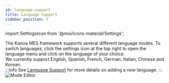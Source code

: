 ```yaml
---
id: language-support
title: Language Support
sidebar_position: 7
---
```

import SettingsIcon from '@mui/icons-material/Settings';

The Kanoa MES framework supports several different language modes. To switch languages, click the settings <SettingsIcon fontSize="small" /> icon at the top right to open the language menu and click on the language of your choice.  
We currently support English, Spanish, French, German, Italian, Chinese and Korean.  
:::info
See [Language Support](https://kanoa-software.netlify.app/category/language-support) for more details on adding a new language.
:::  
![Mode Editor](/img/20.png)